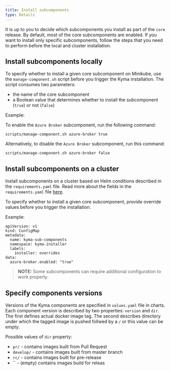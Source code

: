 ```yaml
---
title: Install subcomponents
type: Details
---
```


It is up to you to decide which subcomponents you install as part of the `core` release. By default, most of the core subcomponents are enabled. If you want to install only specific subcomponents, follow the steps that you need to perform before the local and cluster installation.

## Install subcomponents locally

To specify whether to install a given core subcomponent on Minikube, use the `manage-component.sh` script before you trigger the Kyma installation. The script consumes two parameters:

- the name of the core subcomponent
- a Boolean value that determines whether to install the subcomponent (`true`) or not (`false`)

Example:

To enable the `Azure Broker` subcomponent, run the following command:
```
scripts/manage-component.sh azure-broker true
```

Alternatively, to disable the `Azure Broker` subcomponent, run this command:
```
scripts/manage-component.sh azure-broker false
```

## Install subcomponents on a cluster

Install subcomponents on a cluster based on Helm conditions described in the `requirements.yaml` file. Read more about the fields in the `requirements.yaml` file [here](https://github.com/helm/helm/blob/master/docs/charts.md#tags-and-condition-fields-in-requirementsyaml).

To specify whether to install a given core subcomponent, provide override values before you trigger the installation.

Example:
```
apiVersion: v1
kind: ConfigMap
metadata:
  name: kyma-sub-components
  namespace: kyma-installer
  labels:
    installer: overrides
data:
  azure-broker.enabled: "true"
```

>**NOTE:** Some subcomponents can require additional configuration to work properly.

## Specify components versions

Versions of the Kyma components are specified in `values.yaml` file in charts. Each component version is described by two properties: `version` and `dir`. The first defines actual docker image tag. The second describes directory under which the tagged image is pushed follwed by a `/` or this value can be empty.

Possible values of `dir` property:
- `pr/` - contains images built from Pull Request
- `develop/` - contains images built from master branch
- `rc/` - contains images built for pre-release
- `` - (empty) contains images build for releas
